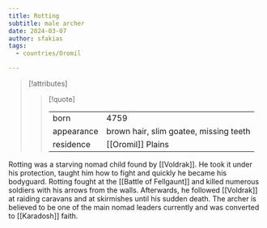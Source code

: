 ```yaml
---
title: Rotting
subtitle: male archer
date: 2024-03-07
author: sfakias
tags:
  - countries/Oromil

---
```

> [!attributes]
> 
> > [!quote]
> >
> > | | |
> > | --- | --- |
> > | born | 4759 |
> > | appearance | brown hair, slim goatee, missing teeth |
> > | residence | [[Oromil]] Plains |

Rotting was a starving nomad child found by [[Voldrak]]. He took it under his protection, taught him how to fight and quickly he became his bodyguard. Rotting fought at the [[Battle of Fellgaunt]] and killed numerous soldiers with his arrows from the walls. Afterwards, he followed [[Voldrak]] at raiding caravans and at skirmishes until his sudden death. The archer is believed to be one of the main nomad leaders currently and was converted to [[Karadosh]] faith.